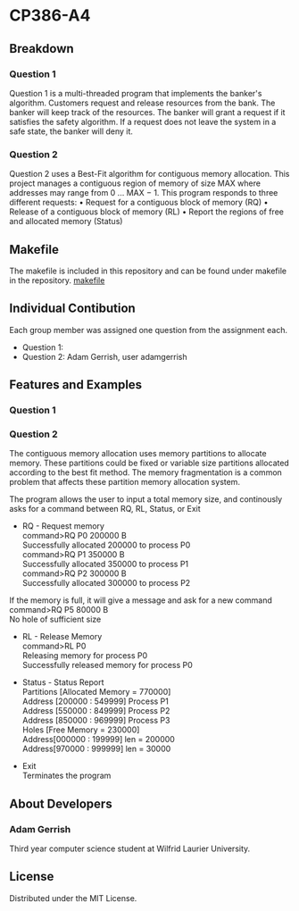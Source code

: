 # CP386-A4

## Breakdown

### Question 1

Question 1 is a multi-threaded program that implements the banker's algorithm.
Customers request and release resources from the bank. The banker will keep track of the resources. The
banker will grant a request if it satisfies the safety algorithm. If a request does not leave the system in a
safe state, the banker will deny it.

### Question 2

Question 2 uses a Best-Fit algorithm for contiguous memory allocation. This project manages a contiguous region of memory of size MAX where addresses may range from 0 ... MAX − 1. This program responds to three different requests:
• Request for a contiguous block of memory (RQ)
• Release of a contiguous block of memory (RL)
• Report the regions of free and allocated memory (Status)

## Makefile

The makefile is included in this repository and can be found under makefile in the repository.
[makefile](CP386-A4/makefile)

## Individual Contibution

Each group member was assigned one question from the assignment each.
* Question 1: 
* Question 2: Adam Gerrish, user adamgerrish

## Features and Examples

### Question 1 

### Question 2 
The contiguous memory allocation uses memory partitions to allocate memory. These partitions could be fixed or variable size partitions allocated according to the best fit method. The memory fragmentation is a common problem that affects these partition memory allocation system.

The program allows the user to input a total memory size, and continously asks for a command between RQ, RL, Status, or Exit

* RQ - Request memory   
command>RQ P0 200000 B  
Successfully allocated 200000 to process P0  
command>RQ P1 350000 B  
Successfully allocated 350000 to process P1  
command>RQ P2 300000 B  
Successfully allocated 300000 to process P2  

If the memory is full, it will give a message and ask for a new command   
command>RQ P5 80000 B  
No hole of sufficient size

* RL - Release Memory  
command>RL P0  
Releasing memory for process P0  
Successfully released memory for process P0  

* Status - Status Report  
Partitions [Allocated Memory = 770000]  
Address [200000 : 549999] Process P1  
Address [550000 : 849999] Process P2  
Address [850000 : 969999] Process P3  
Holes [Free Memory = 230000]  
Address[000000 : 199999] len = 200000  
Address[970000 : 999999] len = 30000  

* Exit  
Terminates the program

## About Developers

### Adam Gerrish
Third year computer science student at Wilfrid Laurier University.

## License

Distributed under the MIT License.

